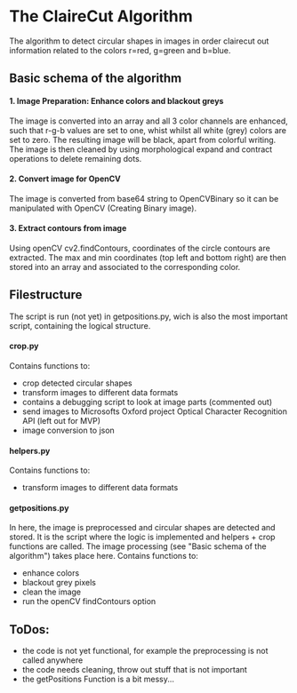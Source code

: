 # The ClaireCut Algorithm

The algorithm to detect circular shapes in images in order clairecut out information related to the colors r=red, g=green and b=blue.

## Basic schema of the algorithm

#### 1. Image Preparation: Enhance colors and blackout greys
The image is converted into an array and all 3 color channels are enhanced, such that r-g-b values are set to one, whist whilst all white (grey) colors are set to zero. The resulting image will be black, apart from colorful writing. The image is then cleaned by using morphological expand and contract operations to delete remaining dots.

#### 2. Convert image for OpenCV
The image is converted from base64 string to OpenCVBinary so it can be manipulated with OpenCV (Creating Binary image). 

#### 3. Extract contours from image
Using openCV cv2.findContours, coordinates of the circle contours are extracted. The max and min coordinates (top left and bottom right) are then stored into an array and associated to the corresponding color.



## Filestructure

The script is run (not yet) in getpositions.py, wich is also the most important script, containing the logical structure. 

#### crop.py
Contains functions to:
- crop detected circular shapes
- transform images to different data formats
- contains a debugging script to look at image parts (commented out)
- send images to Microsofts Oxford project Optical Character Recognition API (left out for MVP)
- image conversion to json

#### helpers.py
Contains functions to:
- transform images to different data formats


#### getpositions.py
In here, the image is preprocessed and circular shapes are detected and stored. It is the script where the logic is implemented and helpers + crop functions are called. The image processing (see "Basic schema of the algorithm") takes place here. 
Contains functions to:
- enhance colors
- blackout grey pixels
- clean the image
- run the openCV findContours option



## ToDos:
- the code is not yet functional, for example the preprocessing is not called anywhere
- the code needs cleaning, throw out stuff that is not important
- the getPositions Function is a bit messy...

